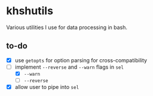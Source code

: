 # khshutils

Various utilities I use for data processing in bash.

## to-do
- [x] use `getopts` for option parsing for cross-compatibility
- [ ] implement `--reverse` and `--warn` flags in `sel`
  - [x] `--warn`
  - [ ] `--reverse`
- [x] allow user to pipe into `sel`
